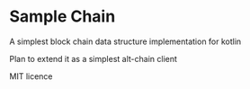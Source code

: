 # Sample Chain

A simplest block chain data structure implementation for kotlin

Plan to extend it as a simplest alt-chain client

MIT licence